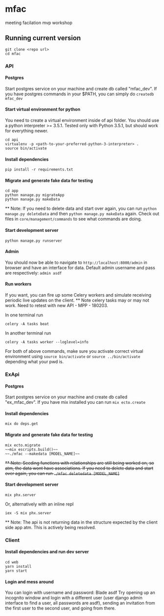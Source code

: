 # mfac
meeting facilation mvp workshop

## Running current version

```
git clone <repo url>
cd mfac
```

### API
#### Postgres
Start postgres service on your machine and create db called "mfac_dev". If you have postgres commands in your $PATH, you can simply do `createdb mfac_dev`

#### Start virtual environment for python
You need to create a virtual environment inside of api folder.  You should use a python interpreter >= 3.5.1.  Tested only with Python 3.5.1, but should work for everything newer.
```
cd api
virtualenv -p <path-to-your-preferred-python-3-interpreter> .
source bin/activate
```

#### Install dependencies
```
pip install -r requirements.txt
```

#### Migrate and generate fake data for testing
```
cd app
python manage.py migrateApp
python manage.py makeData
```
** Note: If you need to delete data and start over again, you can run `python manage.py deleteData` and then `python manage.py makeData` again.
Check out files in `core/management/commands` to see what commands are doing.

#### Start development server
```
python manage.py runserver
```

#### Admin
You should now be able to navigate to `http://localhost:8000/admin` in browser and have an interface for data.  Default admin username and pass are respectively: `admin asdf`

#### Run workers
If you want, you can fire up some Celery workers and simulate receiving periodic live updates on the client.  ** Note celery tasks may or may not work.  Need to retest with new API - MPP - 180203.

In one terminal run
```
celery -A tasks beat
```

In another terminal run
```
celery -A tasks worker --loglevel=info
```

For both of above commands, make sure you activate correct virtual environment using `source bin/activate` or `source ../bin/activate` depending what your pwd is.

### ExApi
#### Postgres
Start postgres service on your machine and create db called "ex_mfac_dev". If you have mix installed you can run `mix ecto.create`

#### Install dependencies
```
mix do deps.get
```

#### Migrate and generate fake data for testing
```
mix ecto.migrate
~~mix escripts.build()~~
~~./mfac --makedata [MODEL_NAME]~~ 
```
~~** Note: Seeding functions with relationships are still being worked on, so atm, the data wont have associations. If you need to delete data and start over again, you can run `./mfac deletedata [MODEL_NAME]`~~

#### Start development server
```
mix phx.server
```

Or, alternatively with an inline repl
```
iex -S mix phx.server
```

** Note: The api is not returning data in the structure expected by the client side app atm. This is actively being resolved. 

### Client
#### Install dependencies and run dev server
```
cd web
yarn install
yarn start
```

#### Login and mess around
You can login with username and password: Blade asdf
Try opening up an incognito window and login with a different user (user django admin interface to find a user, all passwords are asdf), sending an invitation from the first user to the second user, and going from there.


